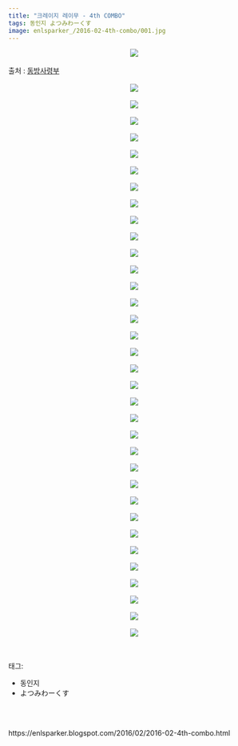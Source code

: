 ```yaml
---
title: "크레이지 레이무 - 4th COMBO"
tags: 동인지 よつみわーくす
image: enlsparker_/2016-02-4th-combo/001.jpg
---
```

<div class="article">
<div class="post-body entry-content" id="post-body-7724026253939241230" itemprop="description articleBody">
<div class="separator" style="clear: both; text-align: center;">
<img src="{{ site.nasurl }}/enlsparker_/2016-02-4th-combo/001.jpg"/></div>
<a name="more"></a><br/>
출처 : <a href="http://cafe.naver.com/touhouheadquarters">동방사령부</a><br/>
<br/>
<div class="separator" style="clear: both; text-align: center;">
<img src="{{ site.nasurl }}/enlsparker_/2016-02-4th-combo/002.jpg"/></div>
<br/>
<div class="separator" style="clear: both; text-align: center;">
<img src="{{ site.nasurl }}/enlsparker_/2016-02-4th-combo/003.jpg"/></div>
<br/>
<div class="separator" style="clear: both; text-align: center;">
<img src="{{ site.nasurl }}/enlsparker_/2016-02-4th-combo/004.jpg"/></div>
<br/>
<div class="separator" style="clear: both; text-align: center;">
<img src="{{ site.nasurl }}/enlsparker_/2016-02-4th-combo/005.jpg"/></div>
<br/>
<div class="separator" style="clear: both; text-align: center;">
<img src="{{ site.nasurl }}/enlsparker_/2016-02-4th-combo/006.jpg"/></div>
<br/>
<div class="separator" style="clear: both; text-align: center;">
<img src="{{ site.nasurl }}/enlsparker_/2016-02-4th-combo/007.jpg"/></div>
<br/>
<div class="separator" style="clear: both; text-align: center;">
<img src="{{ site.nasurl }}/enlsparker_/2016-02-4th-combo/008.jpg"/></div>
<br/>
<div class="separator" style="clear: both; text-align: center;">
<img src="{{ site.nasurl }}/enlsparker_/2016-02-4th-combo/009.jpg"/></div>
<br/>
<div class="separator" style="clear: both; text-align: center;">
<img src="{{ site.nasurl }}/enlsparker_/2016-02-4th-combo/010.jpg"/></div>
<br/>
<div class="separator" style="clear: both; text-align: center;">
<img src="{{ site.nasurl }}/enlsparker_/2016-02-4th-combo/011.jpg"/></div>
<br/>
<div class="separator" style="clear: both; text-align: center;">
<img src="{{ site.nasurl }}/enlsparker_/2016-02-4th-combo/012.jpg"/></div>
<br/>
<div class="separator" style="clear: both; text-align: center;">
<img src="{{ site.nasurl }}/enlsparker_/2016-02-4th-combo/013.jpg"/></div>
<br/>
<div class="separator" style="clear: both; text-align: center;">
<img src="{{ site.nasurl }}/enlsparker_/2016-02-4th-combo/014.jpg"/></div>
<br/>
<div class="separator" style="clear: both; text-align: center;">
<img src="{{ site.nasurl }}/enlsparker_/2016-02-4th-combo/015.jpg"/></div>
<br/>
<div class="separator" style="clear: both; text-align: center;">
<img src="{{ site.nasurl }}/enlsparker_/2016-02-4th-combo/016.jpg"/></div>
<br/>
<div class="separator" style="clear: both; text-align: center;">
<img src="{{ site.nasurl }}/enlsparker_/2016-02-4th-combo/017.jpg"/></div>
<br/>
<div class="separator" style="clear: both; text-align: center;">
<img src="{{ site.nasurl }}/enlsparker_/2016-02-4th-combo/018.jpg"/></div>
<br/>
<div class="separator" style="clear: both; text-align: center;">
<img src="{{ site.nasurl }}/enlsparker_/2016-02-4th-combo/019.jpg"/></div>
<br/>
<div class="separator" style="clear: both; text-align: center;">
<img src="{{ site.nasurl }}/enlsparker_/2016-02-4th-combo/020.jpg"/></div>
<br/>
<div class="separator" style="clear: both; text-align: center;">
<img src="{{ site.nasurl }}/enlsparker_/2016-02-4th-combo/021.jpg"/></div>
<br/>
<div class="separator" style="clear: both; text-align: center;">
<img src="{{ site.nasurl }}/enlsparker_/2016-02-4th-combo/022.jpg"/></div>
<br/>
<div class="separator" style="clear: both; text-align: center;">
<img src="{{ site.nasurl }}/enlsparker_/2016-02-4th-combo/023.jpg"/></div>
<br/>
<div class="separator" style="clear: both; text-align: center;">
<img src="{{ site.nasurl }}/enlsparker_/2016-02-4th-combo/024.jpg"/></div>
<br/>
<div class="separator" style="clear: both; text-align: center;">
<img src="{{ site.nasurl }}/enlsparker_/2016-02-4th-combo/025.jpg"/></div>
<br/>
<div class="separator" style="clear: both; text-align: center;">
<img src="{{ site.nasurl }}/enlsparker_/2016-02-4th-combo/026.jpg"/></div>
<br/>
<div class="separator" style="clear: both; text-align: center;">
<img src="{{ site.nasurl }}/enlsparker_/2016-02-4th-combo/027.jpg"/></div>
<br/>
<div class="separator" style="clear: both; text-align: center;">
<img src="{{ site.nasurl }}/enlsparker_/2016-02-4th-combo/028.jpg"/></div>
<br/>
<div class="separator" style="clear: both; text-align: center;">
<img src="{{ site.nasurl }}/enlsparker_/2016-02-4th-combo/029.jpg"/></div>
<br/>
<div class="separator" style="clear: both; text-align: center;">
<img src="{{ site.nasurl }}/enlsparker_/2016-02-4th-combo/030.jpg"/></div>
<br/>
<div class="separator" style="clear: both; text-align: center;">
<img src="{{ site.nasurl }}/enlsparker_/2016-02-4th-combo/031.jpg"/></div>
<br/>
<div class="separator" style="clear: both; text-align: center;">
<img src="{{ site.nasurl }}/enlsparker_/2016-02-4th-combo/032.jpg"/></div>
<br/>
<div class="separator" style="clear: both; text-align: center;">
<img src="{{ site.nasurl }}/enlsparker_/2016-02-4th-combo/033.jpg"/></div>
<br/>
<div class="separator" style="clear: both; text-align: center;">
<img src="{{ site.nasurl }}/enlsparker_/2016-02-4th-combo/034.jpg"/></div>
<br/>
<div class="separator" style="clear: both; text-align: center;">
<img src="{{ site.nasurl }}/enlsparker_/2016-02-4th-combo/035.jpg"/></div>
<br/>
<div style="clear: both;"></div>
</div></div><br/>
<div class="tagTrail">
<p>태그: </p>
<ul>
<li>동인지</li>
<li>よつみわーくす</li>
</ul>
</div><br/>

<br/>
<p id="refer">https://enlsparker.blogspot.com/2016/02/2016-02-4th-combo.html</p>
<br/>
